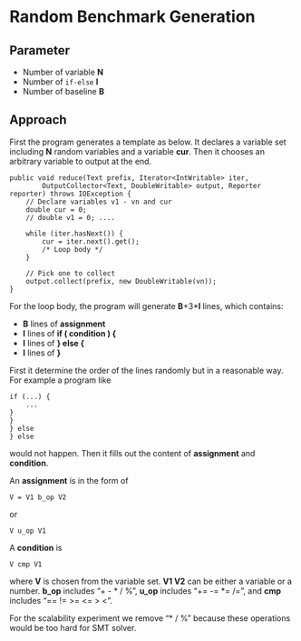 # Random Benchmark Generation

## Parameter
- Number of variable **N**
- Number of `if-else`  **I**
- Number of baseline **B**


## Approach

First the program generates a template as below. It declares a variable set including **N** random variables and a variable **cur**. Then it chooses an arbitrary variable to output at the end.
```
public void reduce(Text prefix, Iterator<IntWritable> iter,
		OutputCollector<Text, DoubleWritable> output, Reporter reporter) throws IOException {
	// Declare variables v1 - vn and cur
	double cur = 0;
	// double v1 = 0; ....

	while (iter.hasNext()) {
		cur = iter.next().get();
		/* Loop body */
	}

	// Pick one to collect
	output.collect(prefix, new DoubleWritable(vn));
}
```

For the loop body, the program will generate **B**+3***I** lines, which contains:

- **B** lines of  **assignment**
- **I**  lines of   **if ( condition ) {**
- **I**  lines of   **} else {**
- **I**  lines of   **}**

First it determine the order of the lines randomly but in a reasonable way. For example a program like
```
if (...) {
	...
}
}
} else
} else
```
would not happen. Then it fills out the content of **assignment** and **condition**.

An **assignment** is  in the form of 

```
V = V1 b_op V2
```
or

```
V u_op V1
```
A **condition** is 

```
V cmp V1
```
where **V** is chosen from the variable set. **V1 V2** can be either a variable or a number. **b_op** includes “+ - * / %”,  **u_op** includes “+= -= *= /=”, and **cmp** includes “== != >= <= > <”.

For the scalability experiment we remove “* / %” because these operations would be too hard for SMT solver.



